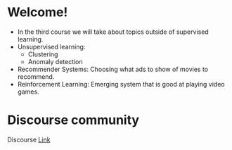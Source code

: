 # Welcome!
* In the third course we will take about topics outside of supervised learning.
* Unsupervised learning:
    * Clustering
    * Anomaly detection
* Recommender Systems: Choosing what ads to show of movies to recommend.
* Reinforcement Learning: Emerging system that is good at playing video games.

# Discourse community
Discourse [Link](https://community.deeplearning.ai)